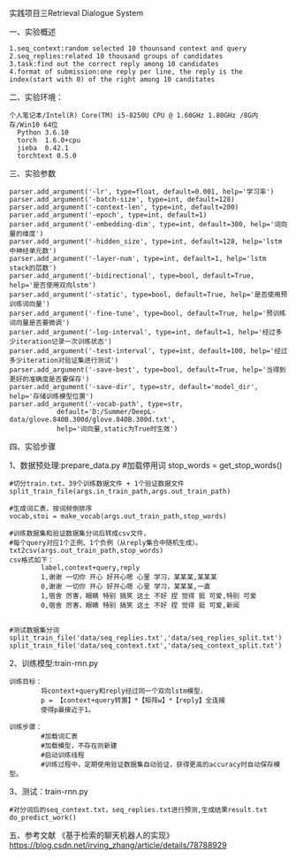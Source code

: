 
实践项目三Retrieval Dialogue System

一、实验概述

	1.seq_context:random selected 10 thounsand context and query 
	2.seq_replies:related 10 thousand groups of candidates
	3.task:find out the correct reply among 10 candidates
	4.format of submission:one reply per line, the reply is the index(start with 0) of the right among 10 canditates

二、实验环境：

	个人笔记本/Intel(R) Core(TM) i5-8250U CPU @ 1.60GHz 1.80GHz /8G内存/Win10 64位 
	  Python 3.6.10
	  torch  1.6.0+cpu
	  jieba  0.42.1
	  torchtext 0.5.0
  
三、实验参数

	parser.add_argument('-lr', type=float, default=0.001, help='学习率')
	parser.add_argument('-batch-size', type=int, default=128)
	parser.add_argument('-context-len', type=int, default=200)
	parser.add_argument('-epoch', type=int, default=1)
	parser.add_argument('-embedding-dim', type=int, default=300, help='词向量的维度')
	parser.add_argument('-hidden_size', type=int, default=128, help='lstm中神经单元数')
	parser.add_argument('-layer-num', type=int, default=1, help='lstm stack的层数')
	parser.add_argument('-bidirectional', type=bool, default=True, help='是否使用双向lstm')
	parser.add_argument('-static', type=bool, default=True, help='是否使用预训练词向量')
	parser.add_argument('-fine-tune', type=bool, default=True, help='预训练词向量是否要微调')
	parser.add_argument('-log-interval', type=int, default=1, help='经过多少iteration记录一次训练状态')
	parser.add_argument('-test-interval', type=int, default=100, help='经过多少iteration对验证集进行测试')
	parser.add_argument('-save-best', type=bool, default=True, help='当得到更好的准确度是否要保存')
	parser.add_argument('-save-dir', type=str, default='model_dir', help='存储训练模型位置')
	parser.add_argument('-vocab-path', type=str, 
			    default='D:/Summer/DeepL-data/glove.840B.300d/glove.840B.300d.txt', 
			    help='词向量,static为True时生效')

四、实验步骤

1、数据预处理:prepare_data.py
	#加载停用词
  stop_words = get_stop_words()
		
	#切分train.txt，39个训练数据文件 + 1个验证数据文件
	split_train_file(args.in_train_path,args.out_train_path)
		    
	#生成词汇表，按词频倒排序
	vocab,stoi = make_vocab(args.out_train_path,stop_words)
		    
	#训练数据集和验证数据集分词后转成csv文件，
	#每个query对应1个正例、1个负例（从reply集合中随机生成）。
	txt2csv(args.out_train_path,stop_words)
	csv格式如下：
			label,context+query,reply
			1,谢谢 一切你 开心 好开心嗯 心里 学习，某某某,某某某
			0,谢谢 一切你 开心 好开心嗯 心里 学习，某某某,一直
			1,宿舍 厉害，眼睛 特别 搞笑 这土 不好 捏 觉得 挺 可爱,特别 可爱
			0,宿舍 厉害，眼睛 特别 搞笑 这土 不好 捏 觉得 挺 可爱,新闻

		    
	#测试数据集分词
	split_train_file('data/seq_replies.txt','data/seq_replies_split.txt')
	split_train_file('data/seq_context.txt','data/seq_context_split.txt')


2、训练模型:train-rnn.py
	
	训练目标：
			将context+query和reply经过同一个双向lstm模型，
			p = 【context+query转置】*【矩阵w】*【reply】全连接
			使得p最接近于1。

	训练步骤：
			#加载词汇表
			#加载模型，不存在则新建
			#启动训练线程
			#训练过程中，定期使用验证数据集自动验证，获得更高的accuracy时自动保存模型。

		
3、测试：train-rnn.py

	#对分词后的seq_context.txt，seq_replies.txt进行预测,生成结果result.txt
	do_predict_work()

五、参考文献
	《基于检索的聊天机器人的实现》https://blog.csdn.net/irving_zhang/article/details/78788929

